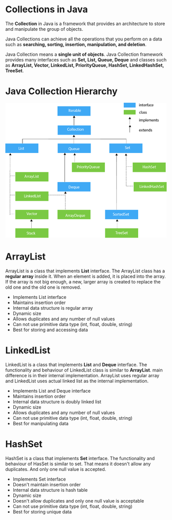 # Collections in Java

The **Collection** in Java is a framework that provides an architecture to store and manipulate the group of objects.

Java Collections can achieve all the operations that you perform on a data such as **searching, sorting, insertion,
manipulation, and deletion**.

Java Collection means a **single unit of objects**. Java Collection framework provides many interfaces such as **Set,
List, Queue, Deque** and classes such as **ArrayList, Vector, LinkedList, PriorityQueue, HashSet, LinkedHashSet,
TreeSet**.

# Java Collection Hierarchy

![java-collection-hierarchy](./src/main/resources/image/java-collection-hierarchy.png)

# ArrayList

ArrayList is a class that implements **List** interface. The ArrayList class has a **regular array** inside it. When
an element is added, it is placed into the array. If the array is not big enough, a new, larger array is created to
replace the old one and the old one is removed.

* Implements List interface
* Maintains insertion order
* Internal data structure is regular array
* Dynamic size
* Allows duplicates and any number of null values
* Can not use primitive data type (int, float, double, string)
* Best for storing and accessing data

# LinkedList

LinkedList is a class that implements **List** and **Deque** interface. The functionality and behaviour of LinkedList
class is similar to **ArrayList**. main difference is in their internal implementation. ArrayList uses regular array
and LinkedList uses actual linked list as the internal implementation.

* Implements List and Deque interface
* Maintains insertion order
* Internal data structure is doubly linked list
* Dynamic size
* Allows duplicates and any number of null values
* Can not use primitive data type (int, float, double, string)
* Best for manipulating data

# HashSet

HashSet is a class that implements **Set** interface. The functionality and behaviour of HasSet is similar to set. That
means it doesn't allow any duplicates. And only one null value is accepted.

* Implements Set interface
* Doesn't maintain insertion order
* Internal data structure is hash table
* Dynamic size
* Doesn't allow duplicates and only one null value is acceptable
* Can not use primitive data type (int, float, double, string)
* Best for storing unique data